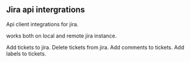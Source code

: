 
## Jira api intergrations

Api client integrations for jira.

works both on local and remote jira instance.

Add tickets to jira.
Delete tickets from jira.
Add comments to tickets.
Add labels to tickets.


